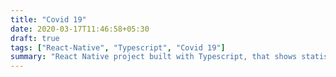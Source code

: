 ```yaml
---
title: "Covid 19"
date: 2020-03-17T11:46:58+05:30
draft: true
tags: ["React-Native", "Typescript", "Covid 19"]
summary: "React Native project built with Typescript, that shows statistics, latest news, precautions and helpline numbers related to Covid 19, developed for both IOS and Android."
---
```



